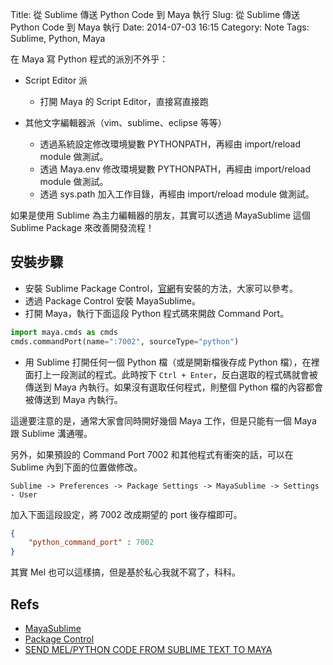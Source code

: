 Title: 從 Sublime 傳送 Python Code 到 Maya 執行
Slug: 從 Sublime 傳送 Python Code 到 Maya 執行
Date: 2014-07-03 16:15
Category: Note
Tags: Sublime, Python, Maya

在 Maya 寫 Python 程式的派別不外乎：

* Script Editor 派
    * 打開 Maya 的 Script Editor，直接寫直接跑

* 其他文字編輯器派（vim、sublime、eclipse 等等）
    * 透過系統設定修改環境變數 PYTHONPATH，再經由 import/reload module 做測試。
    * 透過 Maya.env 修改環境變數 PYTHONPATH，再經由 import/reload module 做測試。
    * 透過 sys.path 加入工作目錄，再經由 import/reload module 做測試。

如果是使用 Sublime 為主力編輯器的朋友，其實可以透過 MayaSublime 這個 Sublime Package 來改善開發流程！

## 安裝步驟

* 安裝 Sublime Package Control，[官網](https://sublime.wbond.net/installation)有安裝的方法，大家可以參考。
* 透過 Package Control 安裝 MayaSublime。
* 打開 Maya，執行下面這段 Python 程式碼來開啟 Command Port。

```python
import maya.cmds as cmds
cmds.commandPort(name=":7002", sourceType="python")
```

* 用 Sublime 打開任何一個 Python 檔（或是開新檔後存成 Python 檔），在裡面打上一段測試的程式。此時按下 `Ctrl + Enter`，反白選取的程式碼就會被傳送到 Maya 內執行。如果沒有選取任何程式，則整個 Python 檔的內容都會被傳送到 Maya 內執行。

這邊要注意的是，通常大家會同時開好幾個 Maya 工作，但是只能有一個 Maya 跟 Sublime 溝通喔。

另外，如果預設的 Command Port 7002 和其他程式有衝突的話，可以在 Sublime 內到下面的位置做修改。

`Sublime -> Preferences -> Package Settings -> MayaSublime -> Settings - User`

加入下面這段設定，將 7002 改成期望的 port 後存檔即可。

```json
{
    "python_command_port" : 7002
}
```

其實 Mel 也可以這樣搞，但是基於私心我就不寫了，科科。

## Refs

* [MayaSublime](https://github.com/justinfx/MayaSublime)
* [Package Control](https://sublime.wbond.net/)
* [SEND MEL/PYTHON CODE FROM SUBLIME TEXT TO MAYA](http://fredrik.averpil.com/post/55507118045)
